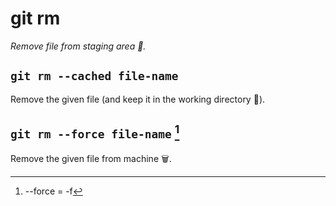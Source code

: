 # git rm

_Remove file from staging area :pencil:._

## `git rm --cached file-name`

Remove the given file \(and keep it in the working directory :open_file_folder:\).

## `git rm --force file-name` [^f]

Remove the given file from machine :wastebasket:.

[^f]: --force = -f
